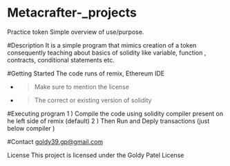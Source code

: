 # Metacrafter-_projects
Practice token
Simple overview of use/purpose.

#Description
It is a simple program that mimics creation of a token consequently teaching about basics of solidity like variable, function , contracts, conditional statements etc.

#Getting Started
The code runs of remix, Ethereum IDE
- > Make sure to mention the license
- > The correct or existing version of solidity
  
#Executing program
1 )  Compile the code using solidity compiler present on he left side of remix (default)
2 )  Then Run and Deply transactions (just below compiler )

#Contact
goldy39.gp@gmail.com

License
This project is licensed under the Goldy Patel License 
